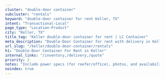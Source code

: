 ```yaml
---
cluster: "double-door container"
subcluster: "rentals"
keyword: "double-door container for rent Keller, TX"
intent: "Transactional-Local"
page_type: "Location-Product"
city: "Keller, TX"
title_tag: "Keller double-door container for rent | LC Container"
meta_description: "Double-Door Container for rent with delivery in Keller, TX. LC Container — local Since 2003. Get pricing today."
url_slug: "/keller/double-door-container/rentals"
h1: "Double-Door Container For Rent in Keller"
internal_links: "/inventory,/delivery,/quote"
priority: 2
notes: "Include power specs (for reefer/office), photos, and availability."
noindex: true
---
```


<!-- TODO: Add unique city/inventory copy, images, and internal links here. -->
